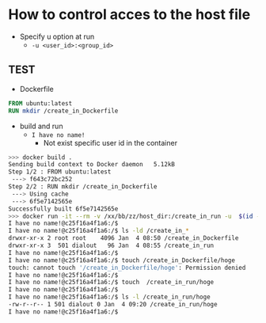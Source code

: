# How to control acces to the host file
- Specify u option at run
  - `-u <user_id>:<group_id>`


## TEST
- Dockerfile
```Dockerfile
FROM ubuntu:latest
RUN mkdir /create_in_Dockerfile
```

- build and run
  - `I have no name!`
    - Not exist specific user id in the container
```bash
>>> docker build .
Sending build context to Docker daemon   5.12kB
Step 1/2 : FROM ubuntu:latest
 ---> f643c72bc252
Step 2/2 : RUN mkdir /create_in_Dockerfile
 ---> Using cache
 ---> 6f5e7142565e
Successfully built 6f5e7142565e
>>> docker run -it --rm -v /xx/bb/zz/host_dir:/create_in_run -u  $(id -u):$(id -g) 6f5e7142565e bash
I have no name!@c25f16a4f1a6:/$ 
I have no name!@c25f16a4f1a6:/$ ls -ld /create_in_*
drwxr-xr-x 2 root root    4096 Jan  4 08:50 /create_in_Dockerfile
drwxr-xr-x 3  501 dialout   96 Jan  4 08:55 /create_in_run
I have no name!@c25f16a4f1a6:/$
I have no name!@c25f16a4f1a6:/$ touch /create_in_Dockerfile/hoge
touch: cannot touch '/create_in_Dockerfile/hoge': Permission denied
I have no name!@c25f16a4f1a6:/$
I have no name!@c25f16a4f1a6:/$ touch  /create_in_run/hoge
I have no name!@c25f16a4f1a6:/$
I have no name!@c25f16a4f1a6:/$ ls -l /create_in_run/hoge
-rw-r--r-- 1 501 dialout 0 Jan  4 09:20 /create_in_run/hoge
I have no name!@c25f16a4f1a6:/$
```
